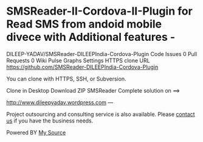 SMSReader-II-Cordova-II-Plugin  for Read SMS from andoid mobile divece with Additional features -
=================



DILEEP-YADAV/SMSReader-DILEEPIndia-Cordova-Plugin
 Code
 Issues 0
 Pull Requests 0
 Wiki
 Pulse
 Graphs
 Settings
HTTPS clone URL   https://github.com/SMSReader-DILEEPIndia-Cordova-Plugin
	
You can clone with HTTPS, SSH, or Subversion. 

 Clone in Desktop  Download ZIP
SMSReader Complete solution on ==> 


http://www.dileepyadav.wordpress.com
 — 
 
 
Project outsourcing and consulting service is also available. Please [contact us](http://dileepyadav.wordpress.com) if you have the business needs.


Powered BY [My Source ](https://android.googlesource.com/?format=HTML)
